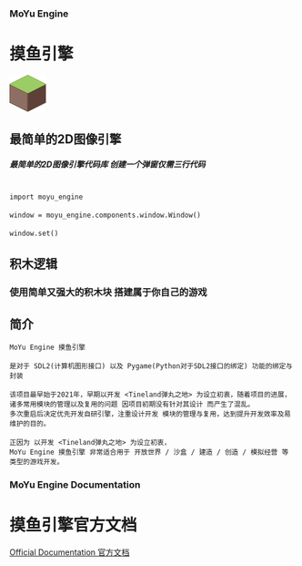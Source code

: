 
### MoYu Engine

# 摸鱼引擎

![](https://github.com/MoYuStudio/MoYuEngine/raw/main/moyu_engine/assets/graphics/tileland1.png)

## 最简单的2D图像引擎

##### 最简单的2D图像引擎代码库 创建一个弹窗仅需三行代码

```

import moyu_engine

window = moyu_engine.components.window.Window()

window.set()

```

## 积木逻辑

### 使用简单又强大的积木块 搭建属于你自己的游戏

## 简介

    MoYu Engine 摸鱼引擎
    
    是对于 SDL2(计算机图形接口) 以及 Pygame(Python对于SDL2接口的绑定) 功能的绑定与封装

    该项目最早始于2021年，早期以开发 <Tineland弹丸之地> 为设立初衷，随着项目的进展，
    诸多常用模块的管理以及复用的问题 因项目初期没有针对其设计 而产生了混乱。
    多次重启后决定优先开发自研引擎，注重设计开发 模块的管理与复用，达到提升开发效率及易维护的目的。

    正因为 以开发 <Tineland弹丸之地> 为设立初衷，
    MoYu Engine 摸鱼引擎 非常适合用于 开放世界 / 沙盒 / 建造 / 创造 / 模拟经营 等 类型的游戏开发。

### MoYu Engine Documentation

# 摸鱼引擎官方文档

[Official Documentation 官方文档](https://github.com/MoYuStudio/MoYuEngine/blob/main/moyu_engine/note/moyu_engine_doc.md)
